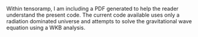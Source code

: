 Within tensoramp, I am including a PDF generated to help the reader understand the present code. The current code available uses only a radiation dominated universe and attempts to solve the gravitational wave equation using a WKB analysis.   
